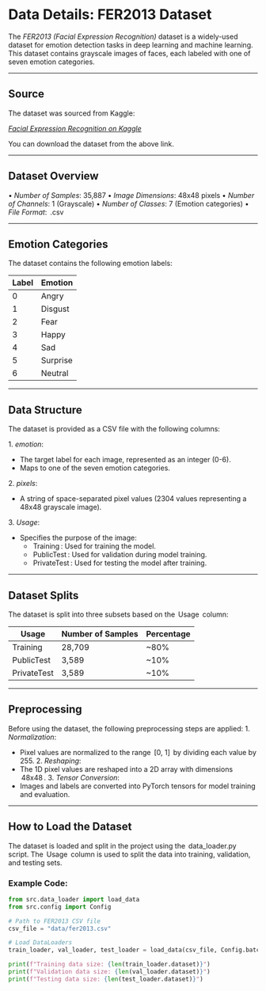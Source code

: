 # Data Details: FER2013 Dataset

The *FER2013 (Facial Expression Recognition)* dataset is a widely-used dataset for emotion detection tasks in deep learning and machine learning. This dataset contains grayscale images of faces, each labeled with one of seven emotion categories.

---

## Source

The dataset was sourced from Kaggle:

*[Facial Expression Recognition on Kaggle](https://www.kaggle.com/datasets/nicolejyt/facialexpressionrecognition)*

You can download the dataset from the above link.

---

## Dataset Overview

•⁠  ⁠*Number of Samples*: 35,887
•⁠  ⁠*Image Dimensions*: 48x48 pixels
•⁠  ⁠*Number of Channels*: 1 (Grayscale)
•⁠  ⁠*Number of Classes*: 7 (Emotion categories)
•⁠  ⁠*File Format*: ⁠ .csv ⁠

---

## Emotion Categories

The dataset contains the following emotion labels:

| Label | Emotion   |
|-------|-----------|
| 0     | Angry     |
| 1     | Disgust   |
| 2     | Fear      |
| 3     | Happy     |
| 4     | Sad       |
| 5     | Surprise  |
| 6     | Neutral   |

---

## Data Structure

The dataset is provided as a CSV file with the following columns:

1.⁠ ⁠*emotion*:
   - The target label for each image, represented as an integer (0-6).
   - Maps to one of the seven emotion categories.

2.⁠ ⁠*pixels*:
   - A string of space-separated pixel values (2304 values representing a 48x48 grayscale image).

3.⁠ ⁠*Usage*:
   - Specifies the purpose of the image:
     - ⁠ Training ⁠: Used for training the model.
     - ⁠ PublicTest ⁠: Used for validation during model training.
     - ⁠ PrivateTest ⁠: Used for testing the model after training.

---

## Dataset Splits

The dataset is split into three subsets based on the ⁠ Usage ⁠ column:

| Usage       | Number of Samples | Percentage |
|-------------|-------------------|------------|
| Training    | 28,709            | ~80%       |
| PublicTest  | 3,589             | ~10%       |
| PrivateTest | 3,589             | ~10%       |

---

## Preprocessing

Before using the dataset, the following preprocessing steps are applied:
1.⁠ ⁠*Normalization*:
   - Pixel values are normalized to the range ⁠ [0, 1] ⁠ by dividing each value by 255.
2.⁠ ⁠*Reshaping*:
   - The 1D pixel values are reshaped into a 2D array with dimensions ⁠ 48x48 ⁠.
3.⁠ ⁠*Tensor Conversion*:
   - Images and labels are converted into PyTorch tensors for model training and evaluation.

---

## How to Load the Dataset

The dataset is loaded and split in the project using the ⁠ data_loader.py ⁠ script. The ⁠ Usage ⁠ column is used to split the data into training, validation, and testing sets.

### Example Code:
```python
from src.data_loader import load_data
from src.config import Config

# Path to FER2013 CSV file
csv_file = "data/fer2013.csv"

# Load DataLoaders
train_loader, val_loader, test_loader = load_data(csv_file, Config.batch_size)

print(f"Training data size: {len(train_loader.dataset)}")
print(f"Validation data size: {len(val_loader.dataset)}")
print(f"Testing data size: {len(test_loader.dataset)}")